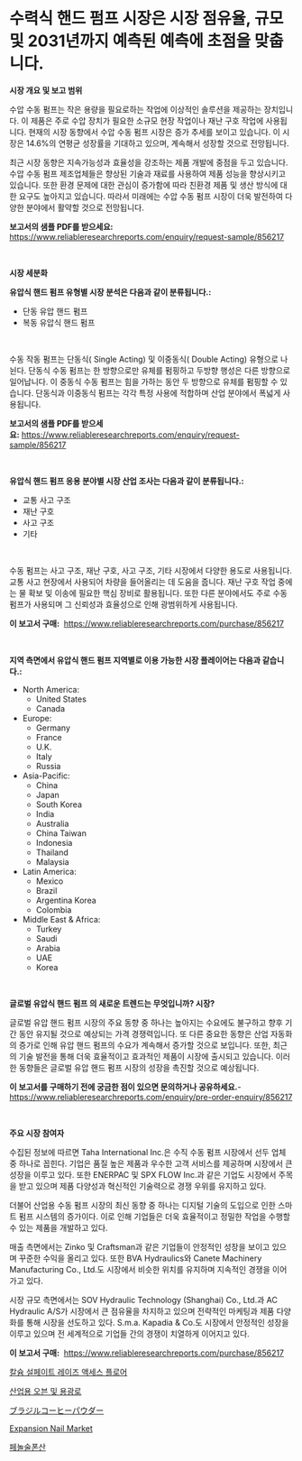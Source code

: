 <p><h1>수력식 핸드 펌프 시장은 시장 점유율, 규모 및 2031년까지 예측된 예측에 초점을 맞춥니다.</h1></p><p><strong>시장 개요 및 보고 범위</strong></p>
<p><p>수압 수동 펌프는 작은 용량을 필요로하는 작업에 이상적인 솔루션을 제공하는 장치입니다. 이 제품은 주로 수압 장치가 필요한 소규모 현장 작업이나 재난 구호 작업에 사용됩니다. 현재의 시장 동향에서 수압 수동 펌프 시장은 증가 추세를 보이고 있습니다. 이 시장은 14.6%의 연평균 성장률을 기대하고 있으며, 계속해서 성장할 것으로 전망됩니다. </p><p>최근 시장 동향은 지속가능성과 효율성을 강조하는 제품 개발에 중점을 두고 있습니다. 수압 수동 펌프 제조업체들은 향상된 기술과 재료를 사용하여 제품 성능을 향상시키고 있습니다. 또한 환경 문제에 대한 관심이 증가함에 따라 친환경 제품 및 생산 방식에 대한 요구도 높아지고 있습니다. 따라서 미래에는 수압 수동 펌프 시장이 더욱 발전하여 다양한 분야에서 활약할 것으로 전망됩니다.</p></p>
<p><strong>보고서의 샘플 PDF를 받으세요:</strong> <a href="https://www.reliableresearchreports.com/enquiry/request-sample/856217">https://www.reliableresearchreports.com/enquiry/request-sample/856217</a></p>
<p>&nbsp;</p>
<p><strong>시장 세분화</strong></p>
<p><strong>유압식 핸드 펌프 유형별 시장 분석은 다음과 같이 분류됩니다.:</strong></p>
<p><ul><li>단동 유압 핸드 펌프</li><li>복동 유압식 핸드 펌프</li></ul></p>
<p>&nbsp;</p>
<p><p>수동 작동 펌프는 단동식( Single Acting) 및 이중동식( Double Acting) 유형으로 나뉜다. 단동식 수동 펌프는 한 방향으로만 유체를 펌핑하고 두방향 행성은 다른 방향으로 일어납니다. 이 중동식 수동 펌프는 힘을 가하는 동안 두 방향으로 유체를 펌핑할 수 있습니다. 단동식과 이중동식 펌프는 각각 특정 사용에 적합하며 산업 분야에서 폭넓게 사용됩니다.</p></p>
<p><strong>보고서의 샘플 PDF를 받으세요:</strong>&nbsp;<a href="https://www.reliableresearchreports.com/enquiry/request-sample/856217">https://www.reliableresearchreports.com/enquiry/request-sample/856217</a></p>
<p>&nbsp;</p>
<p><strong> 유압식 핸드 펌프 응용 분야별 시장 산업 조사는 다음과 같이 분류됩니다.:</strong></p>
<p><ul><li>교통 사고 구조</li><li>재난 구호</li><li>사고 구조</li><li>기타</li></ul></p>
<p>&nbsp;</p>
<p><p>수동 펌프는 사고 구조, 재난 구호, 사고 구조, 기타 시장에서 다양한 용도로 사용됩니다. 교통 사고 현장에서 사용되어 차량을 들어올리는 데 도움을 줍니다. 재난 구호 작업 중에는 물 확보 및 이송에 필요한 핵심 장비로 활용됩니다. 또한 다른 분야에서도 주로 수동 펌프가 사용되며 그 신뢰성과 효율성으로 인해 광범위하게 사용됩니다.</p></p>
<p><strong>이 보고서 구매:</strong>&nbsp; <a href="https://www.reliableresearchreports.com/purchase/856217">https://www.reliableresearchreports.com/purchase/856217</a></p>
<p>&nbsp;</p>
<p><strong>지역 측면에서 유압식 핸드 펌프 지역별로 이용 가능한 시장 플레이어는 다음과 같습니다.:</strong></p>
<p><ul>
    <li>
        North America:
        <ul>
            <li>United States</li>
            <li>Canada</li>
        </ul>
    </li>
    <li>
        Europe:
        <ul>
            <li>Germany</li>
            <li>France</li>
            <li>U.K.</li>
            <li>Italy</li>
            <li>Russia</li>
        </ul>
    </li>
    <li>
        Asia-Pacific:
        <ul>
            <li>China</li>
            <li>Japan</li>
            <li>South Korea</li>
            <li>India</li>
            <li>Australia</li>
            <li>China Taiwan</li>
            <li>Indonesia</li>
            <li>Thailand</li>
            <li>Malaysia</li>
        </ul>
    </li>
    <li>
        Latin America:
        <ul>
            <li>Mexico</li>
            <li>Brazil</li>
            <li>Argentina Korea</li>
            <li>Colombia</li>
        </ul>
    </li>
    <li>
        Middle East & Africa:
        <ul>
            <li>Turkey</li>
            <li>Saudi</li>
            <li>Arabia</li>
            <li>UAE</li>
            <li>Korea</li>
        </ul>
    </li>
    </ul></p>
<p>&nbsp;</p>
<p><strong>글로벌 유압식 핸드 펌프 의 새로운 트렌드는 무엇입니까? 시장?</strong></p>
<p><p>글로벌 유압 핸드 펌프 시장의 주요 동향 중 하나는 높아지는 수요에도 불구하고 향후 기간 동안 유지될 것으로 예상되는 가격 경쟁력입니다. 또 다른 중요한 동향은 산업 자동화의 증가로 인해 유압 핸드 펌프의 수요가 계속해서 증가할 것으로 보입니다. 또한, 최근의 기술 발전을 통해 더욱 효율적이고 효과적인 제품이 시장에 출시되고 있습니다. 이러한 동향들은 글로벌 유압 핸드 펌프 시장의 성장을 촉진할 것으로 예상됩니다.</p></p>
<p><strong>이 보고서를 구매하기 전에 궁금한 점이 있으면 문의하거나 공유하세요.</strong>- <a href="https://www.reliableresearchreports.com/enquiry/pre-order-enquiry/856217">https://www.reliableresearchreports.com/enquiry/pre-order-enquiry/856217</a></p>
<p>&nbsp;</p>
<p><strong>주요 시장 참여자</strong></p>
<p><p>수집된 정보에 따르면 Taha International Inc.은 수직 수동 펌프 시장에서 선두 업체 중 하나로 꼽힌다. 기업은 품질 높은 제품과 우수한 고객 서비스를 제공하며 시장에서 큰 성장을 이루고 있다. 또한 ENERPAC 및 SPX FLOW Inc.과 같은 기업도 시장에서 주목을 받고 있으며 제품 다양성과 혁신적인 기술력으로 경쟁 우위를 유지하고 있다.</p><p>더불어 산업용 수동 펌프 시장의 최신 동향 중 하나는 디지털 기술의 도입으로 인한 스마트 펌프 시스템의 증가이다. 이로 인해 기업들은 더욱 효율적이고 정밀한 작업을 수행할 수 있는 제품을 개발하고 있다.</p><p>매출 측면에서는 Zinko 및 Craftsman과 같은 기업들이 안정적인 성장을 보이고 있으며 꾸준한 수익을 올리고 있다. 또한 BVA Hydraulics와 Canete Machinery Manufacturing Co., Ltd.도 시장에서 비슷한 위치를 유지하며 지속적인 경쟁을 이어가고 있다.</p><p>시장 규모 측면에서는 SOV Hydraulic Technology (Shanghai) Co., Ltd.과 AC Hydraulic A/S가 시장에서 큰 점유율을 차지하고 있으며 전략적인 마케팅과 제품 다양화를 통해 시장을 선도하고 있다. S.m.a. Kapadia & Co.도 시장에서 안정적인 성장을 이루고 있으며 전 세계적으로 기업들 간의 경쟁이 치열하게 이어지고 있다.</p></p>
<p><strong>이 보고서 구매:</strong>&nbsp;&nbsp;<a href="https://www.reliableresearchreports.com/purchase/856217">https://www.reliableresearchreports.com/purchase/856217</a></p>
<p><p><a href="https://medium.com/@mujgankortalih/%EC%B9%BC%EC%8A%98-%ED%99%A9%EC%82%B0%EC%97%BC-%EC%8A%B9%ED%99%94%EC%A0%91%EA%B7%BC%EB%B0%94%EB%8B%A5-%EC%8B%9C%EC%9E%A5%EC%9D%80-%EC%8B%9C%EC%9E%A5-%EC%A0%90%EC%9C%A0%EC%9C%A8-%EC%8B%9C%EC%9E%A5-%EB%8F%99%ED%96%A5-%EB%B0%8F-%EC%8B%9C%EC%9E%A5-%EC%84%B1%EC%9E%A5%EC%97%90-%EA%B4%80%ED%95%9C-%EC%A0%95%EB%B3%B4%EB%A5%BC-%EC%A0%9C%EA%B3%B5%ED%95%A9%EB%8B%88%EB%8B%A4-2c38317edebb">칼슘 설페이트 레이즈 액세스 플로어</a></p><p><a href="https://github.com/vs019sa3m8x/Market-Research-Report-List-1/blob/main/24437412317.md">산업용 오븐 및 용광로</a></p><p><a href="https://medium.com/@royfoote921/%E3%83%96%E3%83%A9%E3%82%B8%E3%83%AB%E3%81%AE%E3%82%B3%E3%83%BC%E3%83%92%E3%83%BC%E3%83%91%E3%82%A6%E3%83%80%E3%83%BC%E5%B8%82%E5%A0%B4%E3%81%AE%E3%83%88%E3%83%AC%E3%83%B3%E3%83%89%E3%81%A8%E5%B8%82%E5%A0%B4%E5%88%86%E6%9E%90%E3%81%AF-2024%E5%B9%B4%E3%81%8B%E3%82%892031%E5%B9%B4%E3%81%BE%E3%81%A7%E3%81%AE%E4%BA%88%E6%B8%AC%E3%81%A7%E3%81%99-d100c3260d50">ブラジルコーヒーパウダー</a></p><p><a href="https://github.com/mauripalmi/Market-Research-Report-List-2/blob/main/expansion-nail-market.md">Expansion Nail Market</a></p><p><a href="https://medium.com/@lioneljeyrde454564576/%ED%8E%98%EB%86%80%EC%88%A0%ED%8F%B0%EC%82%B0-%EC%8B%9C%EC%9E%A5-%EA%B7%9C%EB%AA%A8%EB%8A%94-%EA%B8%80%EB%A1%9C%EB%B2%8C-%EC%82%B0%EC%97%85%EC%97%90%EC%84%9C-%EA%B0%80%EC%9E%A5-%EC%A2%8B%EC%9D%80-%EB%A7%88%EC%BC%80%ED%8C%85-%EC%B1%84%EB%84%90%EC%9D%84-%EB%93%9C%EB%9F%AC%EB%83%85%EB%8B%88%EB%8B%A4-7f62630ef66e">페놀술폰산</a></p></p>

